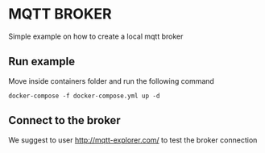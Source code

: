 # MQTT BROKER
Simple example on how to create a local mqtt broker

## Run example
Move inside containers folder and run the following command
```
docker-compose -f docker-compose.yml up -d
```

## Connect to the broker
We suggest to user http://mqtt-explorer.com/ to test the broker connection


